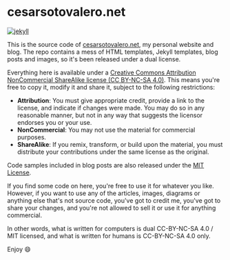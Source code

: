 # cesarsotovalero.net

[![jekyll](https://github.com/cesarsotovalero/cesarsotovalero.github.io/actions/workflows/workflow.yml/badge.svg)](https://github.com/cesarsotovalero/cesarsotovalero.github.io/actions/workflows/pages/pages-build-deployment)

This is the source code of [cesarsotovalero.net](https://www.cesarsotovalero.net), my personal website and blog.
The repo contains a mess of HTML templates, Jekyll templates, blog posts and images, so it's been released under a dual license.

Everything here is available under a [Creative Commons Attribution NonCommercial ShareAlike license (CC BY-NC-SA 4.0)](https://creativecommons.org/licenses/by-nc-sa/4.0/). 
This means you're free to copy it, modify it and share it, subject to the following restrictions:

- **Attribution**: You must give appropriate credit, provide a link to the license, and indicate if changes were made. You may do so in any reasonable manner, but not in any way that suggests the licensor endorses you or your use.
- **NonCommercial**: You may not use the material for commercial purposes.
- **ShareAlike**: If you remix, transform, or build upon the material, you must distribute your contributions under the same license as the original.

Code samples included in blog posts are also released under the [MIT License](https://choosealicense.com/licenses/mit/).

If you find some code on here, you're free to use it for whatever you like.
However, if you want to use any of the articles, images, diagrams or anything else that's not source code, you've got to credit me, you've got to share your changes, and you're not allowed to sell it or use it for anything commercial.

In other words, what is written for computers is dual CC-BY-NC-SA 4.0 / MIT licensed, and what is written for humans is CC-BY-NC-SA 4.0 only.

Enjoy 😄
